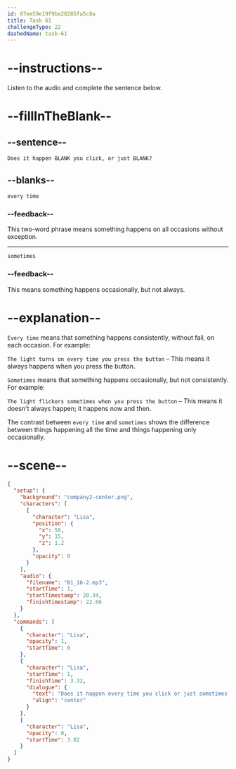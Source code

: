 ```yaml
---
id: 67ee59e19f9ba28285fa5c8a
title: Task 61
challengeType: 22
dashedName: task-61
---
```


<!-- (Audio) Lisa: Does it happen every time you click, or just sometimes? -->

# --instructions--

Listen to the audio and complete the sentence below.

# --fillInTheBlank--

## --sentence--

`Does it happen BLANK you click, or just BLANK?`

## --blanks--

`every time`

### --feedback--

This two-word phrase means something happens on all occasions without exception.

---

`sometimes`

### --feedback--

This means something happens occasionally, but not always.

# --explanation--

`Every time` means that something happens consistently, without fail, on each occasion. For example:

`The light turns on every time you press the button` – This means it always happens when you press the button.

`Sometimes` means that something happens occasionally, but not consistently. For example:

`The light flickers sometimes when you press the button` – This means it doesn't always happen; it happens now and then.

The contrast between `every time` and `sometimes` shows the difference between things happening all the time and things happening only occasionally.

# --scene--

```json
{
  "setup": {
    "background": "company2-center.png",
    "characters": [
      {
        "character": "Lisa",
        "position": {
          "x": 50,
          "y": 15,
          "z": 1.2
        },
        "opacity": 0
      }
    ],
    "audio": {
      "filename": "B1_16-2.mp3",
      "startTime": 1,
      "startTimestamp": 20.34,
      "finishTimestamp": 22.66
    }
  },
  "commands": [
    {
      "character": "Lisa",
      "opacity": 1,
      "startTime": 0
    },
    {
      "character": "Lisa",
      "startTime": 1,
      "finishTime": 3.32,
      "dialogue": {
        "text": "Does it happen every time you click or just sometimes?",
        "align": "center"
      }
    },
    {
      "character": "Lisa",
      "opacity": 0,
      "startTime": 3.82
    }
  ]
}
```
